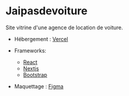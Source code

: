 # Jaipasdevoiture

Site vitrine d'une agence de location de voiture.

- Hébergement : [Vercel](https://vercel.com/)

- Frameworks: 
   - [React](https://fr.reactjs.org/) 
   - [Nextjs](https://nextjs.org/)
   - [Bootstrap](https://getbootstrap.com/)

- Maquettage : [Figma](https://www.figma.com/)